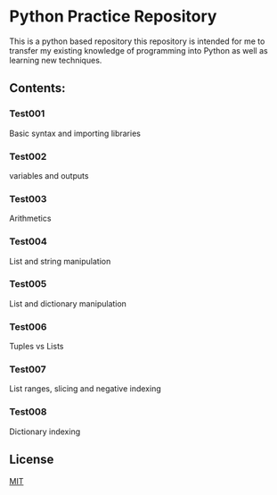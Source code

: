 # Python Practice Repository

This is a python based repository this repository is intended for me to transfer my existing knowledge of programming into Python as well as learning new techniques.

## Contents:

### Test001
Basic syntax and importing libraries

### Test002
variables and outputs

### Test003
Arithmetics

### Test004
List and string manipulation

### Test005
List and dictionary manipulation

### Test006
Tuples vs Lists

### Test007
List ranges, slicing and negative indexing

### Test008
Dictionary indexing

## License
[MIT](https://choosealicense.com/licenses/mit/)

